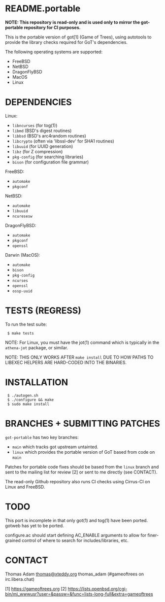 README.portable
===============

**NOTE: This repository is read-only and is used only to mirror the
got-portable repository for CI purposes.**

This is the portable version of got[1] (Game of Trees), using autotools to
provide the library checks required for GoT's dependencies.

The following operating systems are supported:

* FreeBSD
* NetBSD
* DragonFlyBSD
* MacOS
* Linux

DEPENDENCIES
============

Linux:

* `libncurses` (for tog(1))
* `libmd` (BSD's digest routines)
* `libbsd` (BSD's arc4random routines)
* `libcrypto` (often via 'libssl-dev' for SHA1 routines)
* `libuuid` (for UUID generation)
* `libz` (for Z compression)
* `pkg-config` (for searching libraries)
* `bison` (for configuration file grammar)

FreeBSD:

* `automake`
* `pkgconf`

NetBSD:

* `automake`
* `libuuid`
* `ncuresesw`

DragonFlyBSD:

* `automake`
* `pkgconf`
* `openssl`

Darwin (MacOS):

* `automake`
* `bison`
* `pkg-config`
* `ncurses`
* `openssl`
* `ossp-uuid`

TESTS (REGRESS)
===============

To run the test suite:

```
 $ make tests
```

NOTE: For Linux, you must have the jot(1) command which is typically in the
`athena-jot` package, or similar.

NOTE:  THIS ONLY WORKS AFTER `make install` DUE TO HOW PATHS TO LIBEXEC
       HELPERS ARE HARD-CODED INTO THE BINARIES.

INSTALLATION
============

```
 $ ./autogen.sh
 $ ./configure && make
 $ sudo make install
```

BRANCHES + SUBMITTING PATCHES
=============================

`got-portable` has two key branches:

* `main` which tracks got upstream untainted.
* `linux` which provides the portable version of GoT based from code on `main`

Patches for portable code fixes should be based from the `linux` branch and
sent to the mailing list for review [2] or sent to me directly (see CONTACT).

The read-only Github repository also runs CI checks using Cirrus-CI on Linux
and FreeBSD.

TODO
====

This port is incomplete in that only got(1) and tog(1) have been ported.
gotweb has yet to be ported.

configure.ac should start defining AC_ENABLE arguments to allow for
finer-grained control of where to search for includes/libraries, etc.

CONTACT
=======

Thomas Adam <thomas@xteddy.org>
thomas_adam (#gameoftrees on irc.libera.chat)

[1]  https://gameoftrees.org
[2]  https://lists.openbsd.org/cgi-bin/mj_wwwusr?user=&passw=&func=lists-long-full&extra=gameoftrees
